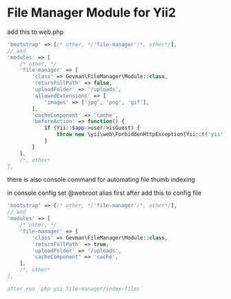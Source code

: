 # File Manager Module for Yii2

add this to web.php

```php
'bootstrap' => [/* other, */'file-manager'/*, other*/],
// and
'modules' => [
    /* other, */
    'file-manager' => [
        'class' => Gevman\FileManager\Module::class,
        'returnFullPath' => false,
        'uploadFolder' => '/uploads',
        'allowedExtensions' => [
            'images' => ['jpg', 'png', 'gif'],
        ],
        'cacheComponent' => 'cache',
        'beforeAction' => function() {
            if (Yii::$app->user->isGuest) {
                throw new \yii\web\ForbiddenHttpException(Yii::t('yii', 'You are not allowed to perform this action.'));
            }
        }
    ],
    /*, other*
],
```

there is also console command for automating file thumb indexing

in console config set @webroot alias first after add this to config file

```php
'bootstrap' => [/* other, */'file-manager'/*, other*/],
// and
'modules' => [
    /* other, */
    'file-manager' => [
        'class' => Gevman\FileManager\Module::class,
        'returnFullPath' => true,
        'uploadFolder' => '/uploads',
        'cacheComponent' => 'cache',
    ],
    /*, other*
],

after run `php yii file-manager/index-files`